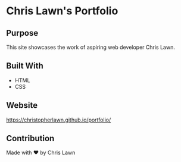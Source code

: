 # Chris Lawn's Portfolio

## Purpose
This site showcases the work of aspiring web developer Chris Lawn.

## Built With
* HTML
* CSS

## Website
https://christopherlawn.github.io/portfolio/

## Contribution
Made with ❤️ by Chris Lawn